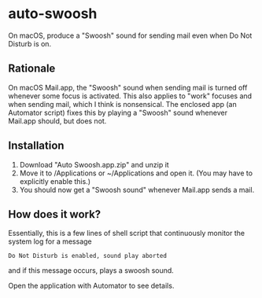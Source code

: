 # auto-swoosh

On macOS, produce a "Swoosh" sound for sending mail even when Do Not Disturb is on.

## Rationale

On macOS Mail.app, the "Swoosh" sound when sending mail is turned off whenever some focus is activated.
This also applies to "work" focuses and when sending mail, which I think is nonsensical.
The enclosed app (an Automator script) fixes this by playing a "Swoosh" sound whenever Mail.app should, but does not.

## Installation

1. Download "Auto Swoosh.app.zip" and unzip it
2. Move it to /Applications or ~/Applications and open it. (You may have to explicitly enable this.)
3. You should now get a "Swoosh sound" whenever Mail.app sends a mail.

## How does it work?

Essentially, this is a few lines of shell script that continuously monitor the system log for a message

    Do Not Disturb is enabled, sound play aborted

and if this message occurs, plays a swoosh sound.

Open the application with Automator to see details.

